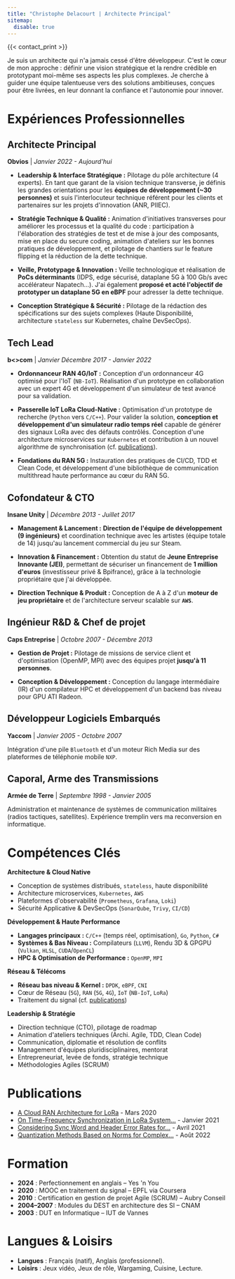 ```yaml
---
title: "Christophe Delacourt | Architecte Principal"
sitemap:
  disable: true
---
```


{{< contact_print >}}

Je suis un architecte qui n'a jamais cessé d'être développeur. C'est le cœur de mon approche : définir une vision stratégique et la rendre crédible en prototypant moi-même ses aspects les plus complexes. Je cherche à guider une équipe talentueuse vers des solutions ambitieuses, conçues pour être livrées, en leur donnant la confiance et l'autonomie pour innover.

# Expériences Professionnelles

## Architecte Principal
**Obvios** | *Janvier 2022 - Aujourd'hui*

* **Leadership & Interface Stratégique :** Pilotage du pôle architecture (4 experts). En tant que garant de la vision technique transverse, je définis les grandes orientations pour les **équipes de développement (~30 personnes)** et suis l'interlocuteur technique référent pour les clients et partenaires sur les projets d'innovation (ANR, PIIEC).

* **Stratégie Technique & Qualité :** Animation d'initiatives transverses pour améliorer les processus et la qualité du code : participation à l'élaboration des stratégies de test et de mise à jour des composants, mise en place du secure coding, animation d'ateliers sur les bonnes pratiques de développement, et pilotage de chantiers sur le feature flipping et la réduction de la dette technique.

* **Veille, Prototypage & Innovation :** Veille technologique et réalisation de **PoCs déterminants** (IDPS, edge sécurisé, dataplane 5G à 100 Gb/s avec accélérateur Napatech...). J'ai également **proposé et acté l'objectif de prototyper un dataplane 5G en eBPF** pour adresser la dette technique.

* **Conception Stratégique & Sécurité :** Pilotage de la rédaction des spécifications sur des sujets complexes (Haute Disponibilité, architecture `stateless` sur Kubernetes, chaîne DevSecOps).

## Tech Lead 
**b<>com** | *Janvier Décembre 2017 - Janvier 2022*

* **Ordonnanceur RAN 4G/IoT :** Conception d'un ordonnanceur 4G optimisé pour l'IoT (`NB-IoT`). Réalisation d'un prototype en collaboration avec un expert 4G et développement d'un simulateur de test avancé pour sa validation.

* **Passerelle IoT LoRa Cloud-Native :** Optimisation d'un prototype de recherche (`Python` vers `C/C++`). Pour valider la solution, **conception et développement d'un simulateur radio temps réel** capable de générer des signaux LoRa avec des défauts contrôlés. Conception d'une architecture microservices sur `Kubernetes` et contribution à un nouvel algorithme de synchronisation (cf. [publications](#publications)).

* **Fondations du RAN 5G :** Instauration des pratiques de CI/CD, TDD et Clean Code, et développement d'une bibliothèque de communication multithread haute performance au cœur du RAN 5G.

## Cofondateur & CTO
**Insane Unity** | *Décembre 2013 - Juillet 2017*

* **Management & Lancement :** **Direction de l'équipe de développement (9 ingénieurs)** et coordination technique avec les artistes (équipe totale de 14) jusqu'au lancement commercial du jeu sur Steam.

* **Innovation & Financement :** Obtention du statut de **Jeune Entreprise Innovante (JEI)**, permettant de sécuriser un financement de **1 million d'euros** (investisseur privé & Bpifrance), grâce à la technologie propriétaire que j'ai développée.

* **Direction Technique & Produit :** Conception de A à Z d'un **moteur de jeu propriétaire** et de l'architecture serveur scalable sur **`AWS`**.

## Ingénieur R&D & Chef de projet 
**Caps Entreprise** | *Octobre 2007 - Décembre 2013*

* **Gestion de Projet :** Pilotage de missions de service client et d'optimisation (OpenMP, MPI) avec des équipes projet **jusqu'à 11 personnes**.

* **Conception & Développement :** Conception du langage intermédiaire (IR) d'un compilateur HPC et développement d'un backend bas niveau pour GPU ATI Radeon.

## Développeur Logiciels Embarqués
**Yaccom** | *Janvier 2005 - Octobre 2007*

Intégration d'une pile `Bluetooth` et d'un moteur Rich Media sur des plateformes de téléphonie mobile `NXP`.

## Caporal, Arme des Transmissions
**Armée de Terre** | *Septembre 1998 - Janvier 2005*

Administration et maintenance de systèmes de communication militaires (radios tactiques, satellites). Expérience tremplin vers ma reconversion en informatique.

# Compétences Clés

**Architecture & Cloud Native**

* Conception de systèmes distribués, `stateless`, haute disponibilité
* Architecture microservices, `Kubernetes`, `AWS`
* Plateformes d'observabilité (`Prometheus`, `Grafana`, `Loki`)
* Sécurité Applicative & DevSecOps (`SonarQube`, `Trivy`, `CI/CD`)

**Développement & Haute Performance**

* **Langages principaux :** `C/C++` (temps réel, optimisation), `Go`, `Python`, `C#`
* **Systèmes & Bas Niveau :** Compilateurs (`LLVM`), Rendu 3D & GPGPU (`Vulkan`, `HLSL`, `CUDA`/`OpenCL`)
* **HPC & Optimisation de Performance :** `OpenMP`, `MPI`

**Réseau & Télécoms**

* **Réseau bas niveau & Kernel :** `DPDK`, `eBPF`, `CNI`
* Cœur de Réseau (`5G`), `RAN` (`5G`, `4G`), `IoT` (`NB-IoT`, `LoRa`)
* Traitement du signal (cf. [publications](#publications))

**Leadership & Stratégie**

* Direction technique (CTO), pilotage de roadmap
* Animation d'ateliers techniques (Archi. Agile, TDD, Clean Code)
* Communication, diplomatie et résolution de conflits
* Management d'équipes pluridisciplinaires, mentorat
* Entrepreneuriat, levée de fonds, stratégie technique
* Méthodologies Agiles (SCRUM)

# Publications

* [A Cloud RAN Architecture for LoRa](https://www.researchgate.net/publication/339835183_A_Cloud_RAN_Architecture_for_LoRa) - Mars 2020
* [On Time-Frequency Synchronization in LoRa System...](https://www.researchgate.net/publication/348549568_On_Time-Frequency_Synchronization_in_LoRa_System_From_Analysis_to_Near-Optimal_Algorithm) - Janvier 2021
* [Considering Sync Word and Header Error Rates for...](https://www.researchgate.net/publication/349949777_Considering_Sync_Word_and_Header_Error_Rates_for_Performance_Assessment_in_LoRa_System) - Avril 2021
* [Quantization Methods Based on Norms for Complex...](https://www.researchgate.net/publication/363576337_Quantization_Methods_Based_on_Norms_for_Complex_Gaussian-Like_Signals_in_SDR_Applications) - Août 2022

# Formation

* **2024** : Perfectionnement en anglais – Yes 'n You
* **2020** : MOOC en traitement du signal – EPFL via Coursera
* **2010** : Certification en gestion de projet Agile (SCRUM) – Aubry Conseil
* **2004–2007** : Modules du DEST en architecture des SI – CNAM
* **2003** : DUT en Informatique – IUT de Vannes

# Langues & Loisirs

* **Langues** : Français (natif), Anglais (professionnel).
* **Loisirs** : Jeux vidéo, Jeux de rôle, Wargaming, Cuisine, Lecture.
